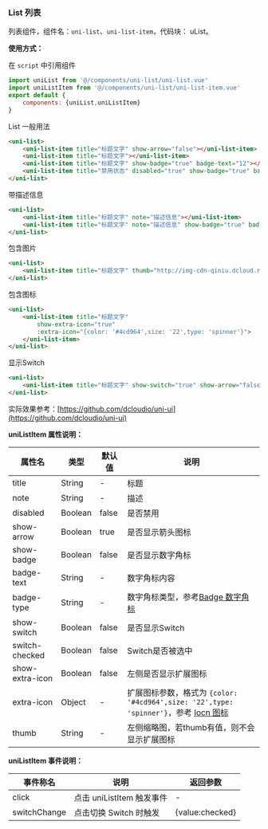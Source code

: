 ### List 列表

列表组件，组件名：``uni-list``、``uni-list-item``，代码块： uList。

**使用方式：**

在 ``script`` 中引用组件 

```javascript
import uniList from '@/components/uni-list/uni-list.vue'
import uniListItem from '@/components/uni-list/uni-list-item.vue'
export default {
    components: {uniList,uniListItem}
}
```

List 一般用法

```html
<uni-list>
    <uni-list-item title="标题文字" show-arrow="false"></uni-list-item>
    <uni-list-item title="标题文字"></uni-list-item>
    <uni-list-item title="标题文字" show-badge="true" badge-text="12"></uni-list-item>
    <uni-list-item title="禁用状态" disabled="true" show-badge="true" badge-text="12"></uni-list-item>
</uni-list>
```

带描述信息

```html
<uni-list>
    <uni-list-item title="标题文字" note="描述信息"></uni-list-item>
    <uni-list-item title="标题文字" note="描述信息" show-badge="true" badge-text="12"></uni-list-item>
</uni-list>
```

包含图片

```html
<uni-list>
    <uni-list-item title="标题文字" thumb="http://img-cdn-qiniu.dcloud.net.cn/new-page/hx.png"></uni-list-item>
</uni-list>
```

包含图标

```html
<uni-list>
    <uni-list-item title="标题文字" 
        show-extra-icon="true" 
        :extra-icon="{color: '#4cd964',size: '22',type: 'spinner'}">
    </uni-list-item>
</uni-list>
```

显示Switch

```html
<uni-list>
    <uni-list-item title="标题文字" show-switch="true" show-arrow="false"></uni-list-item>
</uni-list>
```

实际效果参考：[https://github.com/dcloudio/uni-ui](https://github.com/dcloudio/uni-ui)

**uniListItem 属性说明：**

|属性名|类型|默认值	|说明|
|---|----|---|---|
|title|String|-|标题|
|note|String|-|描述|
|disabled|Boolean|false|是否禁用|
|show-arrow|Boolean|true|是否显示箭头图标|
|show-badge|Boolean|false|是否显示数字角标|
|badge-text|String|-|数字角标内容|
|badge-type|String|-|数字角标类型，参考[Badge 数字角标](https://ext.dcloud.net.cn/plugin?id=21)|
|show-switch|Boolean|false|是否显示Switch|
|switch-checked|Boolean|false|Switch是否被选中|
|show-extra-icon|Boolean|false|左侧是否显示扩展图标|
|extra-icon|Object|-|扩展图标参数，格式为 ``{color: '#4cd964',size: '22',type: 'spinner'}``，参考 [Iocn 图标](https://ext.dcloud.net.cn/plugin?id=28)|
|thumb|String|-|左侧缩略图，若thumb有值，则不会显示扩展图标|

**uniListItem 事件说明：**

|事件称名|说明|返回参数|
|---|----|---|
|click|点击 uniListItem 触发事件|-|
|switchChange|点击切换 Switch 时触发|{value:checked}|
